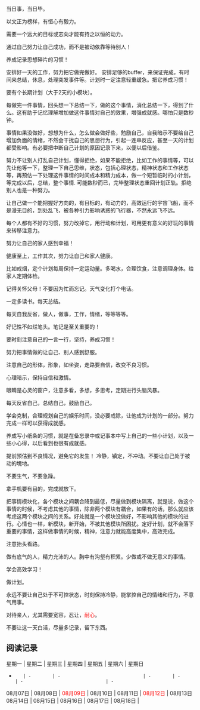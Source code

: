 当日事，当日毕。

以文正为榜样，有恒心有毅力。

需要一个远大的目标或志向才能有持之以恒的动力。

通过自己努力让自己成功，而不是被动依靠等待别人！

养成记录思想碎片的习惯！

安排好一天的工作，努力把它做完做好。
安排足够的buffer，来保证完成，有时间来总结，休息，处理突发事件等。计划时一定注意轻重缓急。把它养成习惯！

要有个长期计划（大于2天的小模块）。

每做完一件事情，回头想一下总结一下，做的这个事情，消化总结一下，得到了什么。这有助于记忆理解增加做这件事情对自己的效果，增强成就感。哪怕只是数秒钟。


事情如果没做好，想想为什么，怎么做会做好些，勉励自己，自我暗示不要给自己增加负面的情绪，不然会干扰自己的思想行为，引起一连串反应，甚至一天的计划都受影响。有必要把中断自己计划的原因记录下来，以便以后借鉴。


努力不让别人打乱自己计划，懂得拒绝，如果不能拒绝，比如工作的事情等，可以先让他等一下，整理一下自己思维，状态，包括心理状态，精神状态和工作状态等，再预估一下处理这件事情的时间成本和精力成本，做一个短暂临时的小计划，等完成以后，总结，整个事情.
可能数秒而已，完毕整理状态重回计划正轨。拒绝别人也是一种努力。


让自己做一个能把握好方向的，有目标的，有动力的，高效运行的宇宙飞船，而不是漫无目的，到处乱飞，被各种引力影响诱惑的飞行器，不然永远飞不远。


每个人都有不好的习惯，努力改掉它，用行动和计划，可用更有意义的好玩的事情来转移注意力。


努力让自己的家人感到幸福！


健康至上，工作其次，努力让自己和家人健康。

比如戒烟，定个计划每周保持一定运动量。多喝水，合理饮食，注意调理身体。给家人定期体检。


记得关怀父母！不要因为忙而忘记。天气变化打个电话。


一定多读书。每天总结。


每天自我反省，做人，做事，工作，情绪，等等等等。


好记性不如烂笔头。笔记是至关重要的！


要时刻注意自己的一言一行，坚持，养成习惯！


努力把事情做的让自己、别人感到舒服。

注意自己的形体，形象，如坐姿，走路要自信，改变不良习惯。

心理暗示，保持自信和激情。

眼睛是心灵的窗户，注意多看，多想，多思考，定期进行头脑风暴。

每天反省自己，总结自己，鼓励自己。

学会克制，合理规划自己的娱乐时间，没必要戒除，让他成为计划的一部分。努力完成一样可以获得成就感。

养成写小纸条的习惯，就是在备忘录中或记事本中写上自己的一些小计划，以及一些小心得，以后看到也很有成就感。

提前预估到不良情况，避免它的发生！
冷静，镇定，不冲动。不要让自己处于被动的境地。

不要生气，不要急躁。

拿手机要有目的，完成就放下。

把事情模块化，各个模块之间耦合降到最低，尽量做到模块隔离，就是说，做这个事情的时候，不考虑其他的事情，除非两个模块有耦合，如果有的话，那么就应该考虑这两个模块之间的关系。好处就是一个模块没做好，不影响其他的模块的进行。心情也一样，新模块，新开始，不被其他模块所困扰。定好计划，就不会落下重要的事情，这样做事情的时候，精神，注意力就能高度集中，高效完成。

注意抬头看路。

做有底气的人，精力充沛的人。胸中有沟壑有积累。少做或不做无意义的事情。

学会高效学习！

做计划。

永远不要让自己处于不可控状态，时刻保持冷静，能掌控自己的情绪和行为，不意气用事。

对待亲人，尤其需要宽容，忍让，<font color=red>耐心</font>。

不要让这一天白活，尽量多记录，留下东西。

## 阅读记录
星期一   | 星期二   | 星期三                          | 星期四   | 星期五   | 星期六                          | 星期日
-        | -        | -                               | -        | -        | -                               | -
08月07日 | 08月08日 | <font color=red>08月09日</font> | 08月10日 | 08月11日 | <font color=red>08月12日</font> | 08月13日
08月14日 | 08月15日 | 08月16日                        | 08月17日 | 08月18日 |



